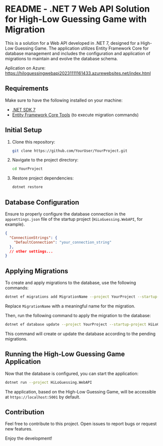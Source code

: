 # README - .NET 7 Web API Solution for High-Low Guessing Game with Migration

This is a solution for a Web API developed in .NET 7, designed for a High-Low Guessing Game. The application utilizes Entity Framework Core for database management and includes the configuration and application of migrations to maintain and evolve the database schema.

Aplication on Azure:
https://hiloguessingwebapi20231111161433.azurewebsites.net/index.html

## Requirements

Make sure to have the following installed on your machine:

- [.NET SDK 7](https://dotnet.microsoft.com/download/dotnet/7.0)
- [Entity Framework Core Tools](https://docs.microsoft.com/ef/core/cli/dotnet) (to execute migration commands)

## Initial Setup

1. Clone this repository:

    ```bash
    git clone https://github.com/YourUser/YourProject.git
    ```

2. Navigate to the project directory:

    ```bash
    cd YourProject
    ```

3. Restore project dependencies:

    ```bash
    dotnet restore
    ```

## Database Configuration

Ensure to properly configure the database connection in the `appsettings.json` file of the startup project (`HiLoGuessing.WebAPI`, for example).

```json
{
  "ConnectionStrings": {
    "DefaultConnection": "your_connection_string"
  },
  // other settings...
}
```

## Applying Migrations

To create and apply migrations to the database, use the following commands:

```bash
dotnet ef migrations add MigrationName --project YourProject --startup-project HiLoGuessing.WebAPI
```

Replace `MigrationName` with a meaningful name for the migration.

Then, run the following command to apply the migration to the database:

```bash
dotnet ef database update --project YourProject --startup-project HiLoGuessing.WebAPI
```

This command will create or update the database according to the pending migrations.

## Running the High-Low Guessing Game Application

Now that the database is configured, you can start the application:

```bash
dotnet run --project HiLoGuessing.WebAPI
```

The application, based on the High-Low Guessing Game, will be accessible at `https://localhost:5001` by default.

## Contribution

Feel free to contribute to this project. Open issues to report bugs or request new features.

Enjoy the development!
